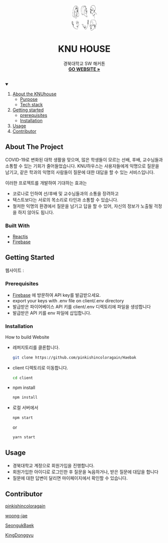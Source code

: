 <!-- PROJECT LOGO -->
<br />
<p align="center">
  <a href="https://github.com/othneildrew/Best-README-Template">
    <img src="/client/src/assets/image/AboutpageImage.png" alt="Logo" width="80" height="80">
  </a>

  <h1 align="center">KNU HOUSE</h1>

  <p align="center">
    경북대학교 SW 해커톤
    <br />
    <a href="https://github.com/othneildrew/Best-README-Template"><strong>GO WEBSITE »</strong></a>
    <br />
    <br />
  </p>
</p>


<!-- TABLE OF CONTENTS -->
<details open="open">
  <summary></summary>
  <ol>
    <li>
      <a href="#about-the-project">About the KNUhouse</a>
      <ul>
        <li><a href="#built-with">Purpose</a></li>
        <li><a href="#built-with">Tech stack</a></li>
      </ul>
    </li>
    <li>
      <a href="#getting-started">Getting started</a>
      <ul>
        <li><a href="#installation">prerequisites</a></li>
        <li><a href="#installation">Installation</a></li>
      </ul>
    </li>
    <li><a href="#usage">Usage</a></li>
    <li><a href="#contributor">Contributor</a></li>
  </ol>
</details>

<!-- ABOUT THE PROJECT -->
## About The Project

COVID-19로 변화된 대학 생활을 맞으며, 많은 학생들이 모르는 선배, 후배, 교수님들과 소통할 수 있는 기회가 줄어들었습니다.
KNU하우스는 사용자들에게 익명으로 질문을 남기고, 같은 학과의 익명의 사람들이 질문에 대한 대답을 할 수 있는 서비스입니다.

이러한 프로젝트를 개발하여 기대하는 효과는

* 코로나로 인하여 선/후배 및 교수님들과의 소통을 장려하고
* 텍스트보다는 서로의 목소리로 타인과 소통할 수 있습니다.
* 철저한 익명의 환경에서 질문을 남기고 답을 할 수 있어, 자신의 정보가 노출될 걱정을 하지 않아도 됩니다.

### Built With

* [Reactjs](https://ko.reactjs.org/)
* [Firebase](https://firebase.google.com/)


<!-- GETTING STARTED -->
## Getting Started
웹사이트 :

### Prerequisites

* [Firebase](https://firebase.google.com/) 에 방문하여 API key를 발급받으세요.
* export your keys with .env file on client/.env directory
* 발급받은 파이어베이스 API 키를 client/.env 디렉토리에 파일을 생성합니다
* 발급받은 API 키를 env 파일에 삽입합니다.

### Installation

How to build Website
* 레퍼지토리를 클론합니다.
  ```sh
  git clone https://github.com/pinkishincoloragain/Haebak
  ```

* client 디렉토리로 이동합니다.
  ```sh
  cd client
  ```
* npm install
  ```sh
  npm install
  ```

* 로컬 서버에서 
  ```sh
  npm start
  ```
  or 
    ```sh
  yarn start
  ```

<!-- USAGE EXAMPLES -->
## Usage

* 경북대학교 계정으로 회원가입을 진행합니다.
* 회원가입한 아이디로 로그인한 후 질문을 녹음하거나, 받은 질문에 대답을 합니다
* 질문에 대한 답변이 달리면 마이페이지에서 확인할 수 있습니다.

<!-- CONTRIBUTING -->
## Contributor

[pinkishincoloragain](https://github.com/pinkishincoloragain)

[woong-jae](https://github.com/woong-jae)

[SeongukBaek](https://github.com/SeongukBaek)

[KingDonggyu](https://github.com/KingDonggyu)
